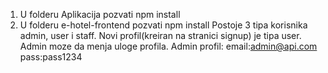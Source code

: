 1) U folderu Aplikacija pozvati npm install
2) U folderu e-hotel-frontend  pozvati npm install
Postoje 3 tipa korisnika admin, user  i staff. Novi profil(kreiran na stranici signup) je tipa user.
Admin moze da menja uloge profila.
Admin profil:
email:admin@api.com
pass:pass1234
